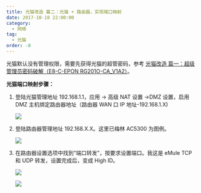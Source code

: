 ```yaml
---
title: 光猫改造 篇二：光猫 + 路由器，实现端口映射
date: 2017-10-18 22:00:00
category:
  - 网络
tag:
  - 光猫
order: -8
---
```


光猫默认没有管理权限，需要先获得光猫的超管密码，参考 [光猫改造 篇一：超级管理员密码破解（E8-C-EPON RG201O-CA_V1A2）](https://newzone.top/_posts/2017-10-18-Light_cat_E8-C-EPON_admin.html)。

**光猫端口映射步骤：**

1. 登陆光猫管理地址 192.168.1.1，应用 → 高级 NAT 设置 →DMZ 设置，启用 DMZ 主机绑定路由器地址（路由器 WAN 口 IP 地址-192.168.1.X)

   ![](https://pic2.zhimg.com/v2-658d5433201b79da169a520f4b19d495_r.jpg)

2. 登陆路由器管理地址 192.168.X.X。这里已梅林 AC5300 为图例。

   ![](https://pic4.zhimg.com/v2-32825a6d3d75f4bfe5668f1b0d6c6683_r.jpg)

3. 在路由器设置选项中找到“端口转发”，按要求设置端口。我这是 eMule TCP 和 UDP 转发，设置完成后，变成 High ID。

   ![](https://pic2.zhimg.com/v2-8f3eb2c42fd5d1a98f1345c6a5855e99_r.jpg)

   ![](https://pic2.zhimg.com/v2-b4f5179278da52409f4a04ce7d139f99_r.jpg)
